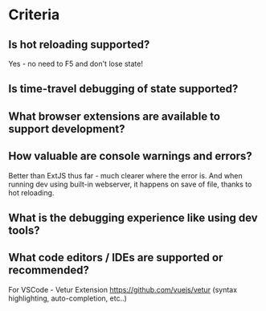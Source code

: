 

# Criteria
## Is hot reloading supported? 
Yes - no need to F5 and don't lose state!

## Is time-travel debugging of state supported? 

## What browser extensions are available to support development? 

## How valuable are console warnings and errors? 
Better than ExtJS thus far - much clearer where the error is.  And when running dev using built-in webserver, it happens on save of file, thanks to hot reloading.

## What is the debugging experience like using dev tools? 


## What code editors / IDEs are supported or recommended? 
For VSCode - Vetur Extension https://github.com/vuejs/vetur (syntax highlighting, auto-completion, etc..)
